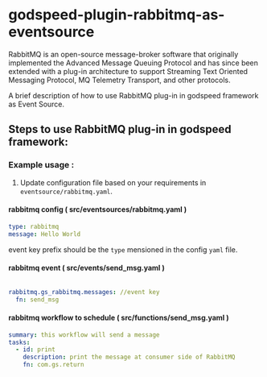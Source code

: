 # godspeed-plugin-rabbitmq-as-eventsource


RabbitMQ is an open-source message-broker software that originally implemented the Advanced Message Queuing Protocol and has since been extended with a plug-in architecture to support Streaming Text Oriented Messaging Protocol, MQ Telemetry Transport, and other protocols.


A brief description of how to use RabbitMQ plug-in in  godspeed framework as Event Source. 

## Steps to use RabbitMQ plug-in in godspeed framework:

### Example usage :

1. Update configuration file based on your requirements in `eventsource/rabbitmq.yaml`.
#### rabbitmq config ( src/eventsources/rabbitmq.yaml )
```yaml
type: rabbitmq
message: Hello World
```
event key prefix should be the `type` mensioned in the config `yaml` file.

#### rabbitmq event  ( src/events/send_msg.yaml )

```yaml

rabbitmq.gs_rabbitmq.messages: //event key
  fn: send_msg

```

#### rabbitmq workflow to schedule ( src/functions/send_msg.yaml )


```yaml
summary: this workflow will send a message
tasks:
  - id: print
    description: print the message at consumer side of RabbitMQ
    fn: com.gs.return
```
